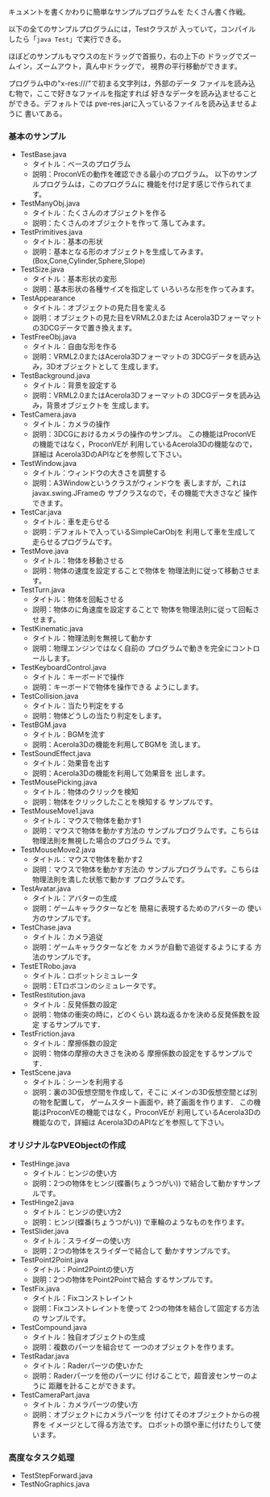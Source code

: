 キュメントを書くかわりに簡単なサンプルプログラムを
たくさん書く作戦。

以下の全てのサンプルプログラムには，Testクラスが
入っていて，コンパイルしたら「`java Test`」で実行できる。

ほぼどのサンプルもマウスの左ドラッグで首振り，右の上下の
ドラッグでズームイン，ズームアウト，真ん中ドラッグで，
視界の平行移動ができます。

プログラム中の"x-res:///"で初まる文字列は，外部のデータ
ファイルを読み込む物で，ここで好きなファイルを指定すれば
好きなデータを読み込ませることができる。デフォルトでは
pve-res.jarに入っているファイルを読み込ませるように
書いてある。

### 基本のサンプル

* TestBase.java
    + タイトル：ベースのプログラム
    + 説明：ProconVEの動作を確認できる最小のプログラム。
      以下のサンプルプログラムは，このプログラムに
      機能を付け足す感じで作られてます。
* TestManyObj.java
    + タイトル：たくさんのオブジェクトを作る
    + 説明：たくさんのオブジェクトを作って
      落してみます。
* TestPrimitives.java
    + タイトル：基本の形状
    + 説明：基本となる形のオブジェクトを生成してみます。
      (Box,Cone,Cylinder,Sphere,Slope)
* TestSize.java
    + タイトル：基本形状の変形
    + 説明：基本形状の各種サイズを指定して
      いろいろな形を作ってみます。
* TestAppearance
    + タイトル：オブジェクトの見た目を変える
    + 説明：オブジェクトの見た目をVRML2.0または
      Acerola3Dフォーマットの3DCGデータで置き換えます。
* TestFreeObj.java
    + タイトル：自由な形を作る
    + 説明：VRML2.0またはAcerola3Dフォーマットの
      3DCGデータを読み込み，3Dオブジェクトとして
      生成します。
* TestBackground.java
    + タイトル：背景を設定する
    + 説明：VRML2.0またはAcerola3Dフォーマットの
      3DCGデータを読み込み，背景オブジェクトを
      生成します。
* TestCamera.java
    + タイトル：カメラの操作
    + 説明：3DCGにおけるカメラの操作のサンプル。
      この機能はProconVEの機能ではなく，ProconVEが
      利用しているAcerola3Dの機能なので，詳細は
      Acerola3DのAPIなどを参照して下さい。
* TestWindow.java
    + タイトル：ウィンドウの大きさを調整する
    + 説明：A3Windowというクラスがウィンドウを
      表しますが，これはjavax.swing.JFrameの
      サブクラスなので，その機能で大きさなど
      操作できます。
* TestCar.java
    + タイトル：車を走らせる
    + 説明：デフォルトで入っているSimpleCarObjを
      利用して車を生成して走らせるプログラムです。
* TestMove.java
    + タイトル：物体を移動させる
    + 説明：物体の速度を設定することで物体を
      物理法則に従って移動させます。
* TestTurn.java
    + タイトル：物体を回転させる
    + 説明：物体のに角速度を設定することで
      物体を物理法則に従って回転させます。
* TestKinematic.java
    + タイトル：物理法則を無視して動かす
    + 説明：物理エンジンではなく自前の
      プログラムで動きを完全にコントロールします。
* TestKeyboardControl.java
    + タイトル：キーボードで操作
    + 説明：キーボードで物体を操作できる
      ようにします。
* TestCollision.java
    + タイトル：当たり判定をする
    + 説明：物体どうしの当たり判定をします。
* TestBGM.java
    + タイトル：BGMを流す
    + 説明：Acerola3Dの機能を利用してBGMを
      流します。
* TestSoundEffect.java
    + タイトル：効果音を出す
    + 説明：Acerola3Dの機能を利用して効果音を
      出します。
* TestMousePicking.java
    + タイトル：物体のクリックを検知
    + 説明：物体をクリックしたことを検知する
      サンプルです。
* TestMouseMove1.java
    + タイトル：マウスで物体を動かす1
    + 説明：マウスで物体を動かす方法の
      サンプルプログラムです。こちらは
      物理法則を無視した場合のプログラム
      です。
* TestMouseMove2.java
    + タイトル：マウスで物体を動かす2
    + 説明：マウスで物体を動かす方法の
      サンプルプログラムです。こちらは
      物理法則を満した状態で動かす
      プログラムです。
* TestAvatar.java
    + タイトル：アバターの生成
    + 説明：ゲームキャラクターなどを
      簡易に表現するためのアバターの
      使い方のサンプルです。
* TestChase.java
    + タイトル：カメラ追従
    + 説明：ゲームキャラクターなどを
      カメラが自動で追従するようにする
      方法のサンプルです。
* TestETRobo.java
    + タイトル：ロボットシミュレータ
    + 説明：ETロボコンのシミュレータです。
* TestRestitution.java
    + タイトル：反発係数の設定
    + 説明：物体の衝突の時に，どのくらい
      跳ね返るかを決める反発係数を設定
      するサンプルです．
* TestFriction.java
    + タイトル：摩擦係数の設定
    + 説明：物体の摩擦の大きさを決める
      摩擦係数の設定をするサンプルです．
* TestScene.java
    + タイトル：シーンを利用する
    + 説明：裏の3D仮想空間を作成して，そこに
      メインの3D仮想空間とば別の物を配置して，
      ゲームスタート画面や，終了画面を作ります．
      この機能はProconVEの機能ではなく，ProconVEが
      利用しているAcerola3Dの機能なので，詳細は
      Acerola3DのAPIなどを参照して下さい。

### オリジナルなPVEObjectの作成

* TestHinge.java
    + タイトル：ヒンジの使い方
    + 説明：2つの物体をヒンジ(蝶番(ちょうつがい))
      で結合して動かすサンプルです。
* TestHinge2.java
    + タイトル：ヒンジの使い方2
    + 説明：ヒンジ(蝶番(ちょうつがい))
      で車輪のようなものを作ります。
* TestSlider.java
    + タイトル：スライダーの使い方
    + 説明：2つの物体をスライダーで結合して
      動かすサンプルです。
* TestPoint2Point.java
    + タイトル：Point2Pointの使い方
    + 説明：2つの物体をPoint2Pointで結合
      するサンプルです。
* TestFix.java
    + タイトル：Fixコンストレイント
    + 説明：Fixコンストレイントを使って
      2つの物体を結合して固定する方法の
      サンプルです。
* TestCompound.java
    + タイトル：独自オブジェクトの生成
    + 説明：複数のパーツを組合せて
      一つのオブジェクトを作ります。
* TestRadar.java
    + タイトル：Raderパーツの使いかた
    + 説明：Raderパーツを他のパーツに
      付けることで，超音波センサーのように
      距離を計ることができます。
* TestCameraPart.java
    + タイトル：カメラパーツの使い方
    + 説明：オブジェクトにカメラパーツを
      付けてそのオブジェクトからの視界を
      イメージとして得る方法です。
      ロボットの頭や車に付けたりして使います。

### 高度なタスク処理

* TestStepForward.java
* TestNoGraphics.java

